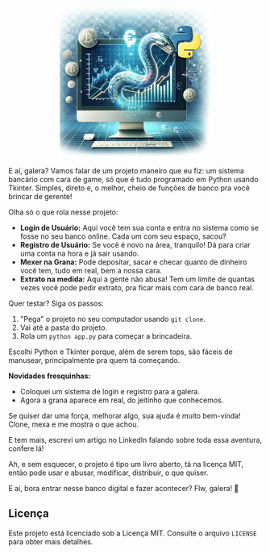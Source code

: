 <div align="center">

<img src="/assets/python.png" width="300" alt="Capa Python e Computador">

</div>

E aí, galera? Vamos falar de um projeto maneiro que eu fiz: um sistema bancário com cara de game, só que é tudo programado em Python usando Tkinter. Simples, direto e, o melhor, cheio de funções de banco pra você brincar de gerente!

Olha só o que rola nesse projeto:

- **Login de Usuário:** Aqui você tem sua conta e entra no sistema como se fosse no seu banco online. Cada um com seu espaço, sacou?
- **Registro de Usuário:** Se você é novo na área, tranquilo! Dá para criar uma conta na hora e já sair usando.
- **Mexer na Grana:** Pode depositar, sacar e checar quanto de dinheiro você tem, tudo em real, bem a nossa cara.
- **Extrato na medida:** Aqui a gente não abusa! Tem um limite de quantas vezes você pode pedir extrato, pra ficar mais com cara de banco real.

Quer testar? Siga os passos:

1. "Pega" o projeto no seu computador usando `git clone`.
2. Vai até a pasta do projeto.
3. Rola um `python app.py` para começar a brincadeira.

Escolhi Python e Tkinter porque, além de serem tops, são fáceis de manusear, principalmente pra quem tá começando.

**Novidades fresquinhas:**
- Coloquei um sistema de login e registro para a galera.
- Agora a grana aparece em real, do jeitinho que conhecemos.

Se quiser dar uma força, melhorar algo, sua ajuda é muito bem-vinda! Clone, mexa e me mostra o que achou.

E tem mais, escrevi um artigo no LinkedIn falando sobre toda essa aventura, confere lá!

Ah, e sem esquecer, o projeto é tipo um livro aberto, tá na licença MIT, então pode usar e abusar, modificar, distribuir, o que quiser.

E aí, bora entrar nesse banco digital e fazer acontecer? Flw, galera! 🚀

## Licença

Este projeto está licenciado sob a Licença MIT. Consulte o arquivo `LICENSE` para obter mais detalhes.
